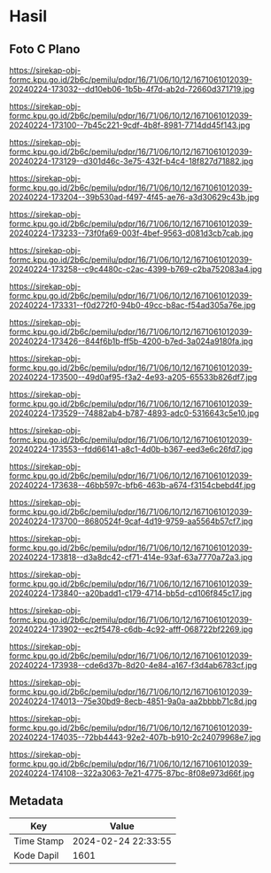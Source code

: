 # Hasil

## Foto C Plano

https://sirekap-obj-formc.kpu.go.id/2b6c/pemilu/pdpr/16/71/06/10/12/1671061012039-20240224-173032--dd10eb06-1b5b-4f7d-ab2d-72660d371719.jpg

https://sirekap-obj-formc.kpu.go.id/2b6c/pemilu/pdpr/16/71/06/10/12/1671061012039-20240224-173100--7b45c221-9cdf-4b8f-8981-7714dd45f143.jpg

https://sirekap-obj-formc.kpu.go.id/2b6c/pemilu/pdpr/16/71/06/10/12/1671061012039-20240224-173129--d301d46c-3e75-432f-b4c4-18f827d71882.jpg

https://sirekap-obj-formc.kpu.go.id/2b6c/pemilu/pdpr/16/71/06/10/12/1671061012039-20240224-173204--39b530ad-f497-4f45-ae76-a3d30629c43b.jpg

https://sirekap-obj-formc.kpu.go.id/2b6c/pemilu/pdpr/16/71/06/10/12/1671061012039-20240224-173233--73f0fa69-003f-4bef-9563-d081d3cb7cab.jpg

https://sirekap-obj-formc.kpu.go.id/2b6c/pemilu/pdpr/16/71/06/10/12/1671061012039-20240224-173258--c9c4480c-c2ac-4399-b769-c2ba752083a4.jpg

https://sirekap-obj-formc.kpu.go.id/2b6c/pemilu/pdpr/16/71/06/10/12/1671061012039-20240224-173331--f0d272f0-94b0-49cc-b8ac-f54ad305a76e.jpg

https://sirekap-obj-formc.kpu.go.id/2b6c/pemilu/pdpr/16/71/06/10/12/1671061012039-20240224-173426--844f6b1b-ff5b-4200-b7ed-3a024a9180fa.jpg

https://sirekap-obj-formc.kpu.go.id/2b6c/pemilu/pdpr/16/71/06/10/12/1671061012039-20240224-173500--49d0af95-f3a2-4e93-a205-65533b826df7.jpg

https://sirekap-obj-formc.kpu.go.id/2b6c/pemilu/pdpr/16/71/06/10/12/1671061012039-20240224-173529--74882ab4-b787-4893-adc0-5316643c5e10.jpg

https://sirekap-obj-formc.kpu.go.id/2b6c/pemilu/pdpr/16/71/06/10/12/1671061012039-20240224-173553--fdd66141-a8c1-4d0b-b367-eed3e6c26fd7.jpg

https://sirekap-obj-formc.kpu.go.id/2b6c/pemilu/pdpr/16/71/06/10/12/1671061012039-20240224-173638--46bb597c-bfb6-463b-a674-f3154cbebd4f.jpg

https://sirekap-obj-formc.kpu.go.id/2b6c/pemilu/pdpr/16/71/06/10/12/1671061012039-20240224-173700--8680524f-9caf-4d19-9759-aa5564b57cf7.jpg

https://sirekap-obj-formc.kpu.go.id/2b6c/pemilu/pdpr/16/71/06/10/12/1671061012039-20240224-173818--d3a8dc42-cf71-414e-93af-63a7770a72a3.jpg

https://sirekap-obj-formc.kpu.go.id/2b6c/pemilu/pdpr/16/71/06/10/12/1671061012039-20240224-173840--a20badd1-c179-4714-bb5d-cd106f845c17.jpg

https://sirekap-obj-formc.kpu.go.id/2b6c/pemilu/pdpr/16/71/06/10/12/1671061012039-20240224-173902--ec2f5478-c6db-4c92-afff-068722bf2269.jpg

https://sirekap-obj-formc.kpu.go.id/2b6c/pemilu/pdpr/16/71/06/10/12/1671061012039-20240224-173938--cde6d37b-8d20-4e84-a167-f3d4ab6783cf.jpg

https://sirekap-obj-formc.kpu.go.id/2b6c/pemilu/pdpr/16/71/06/10/12/1671061012039-20240224-174013--75e30bd9-8ecb-4851-9a0a-aa2bbbb71c8d.jpg

https://sirekap-obj-formc.kpu.go.id/2b6c/pemilu/pdpr/16/71/06/10/12/1671061012039-20240224-174035--72bb4443-92e2-407b-b910-2c24079968e7.jpg

https://sirekap-obj-formc.kpu.go.id/2b6c/pemilu/pdpr/16/71/06/10/12/1671061012039-20240224-174108--322a3063-7e21-4775-87bc-8f08e973d66f.jpg


## Metadata

| Key        | Value               |
| ---------- | ------------------- |
| Time Stamp | 2024-02-24 22:33:55 |
| Kode Dapil | 1601                |



